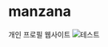 # manzana
개인 프로필 웹사이트
![테스트](https://mail.naver.com/write/image/path/?attachID=RlnXKAUZKAU9FobwBqKw7rJ8MqgqFxbTKoM-Fo29FoglaAuX&cid=c2ae63c4a38a6859c969679532d316f7@cweb003.nm.nfra.io)
